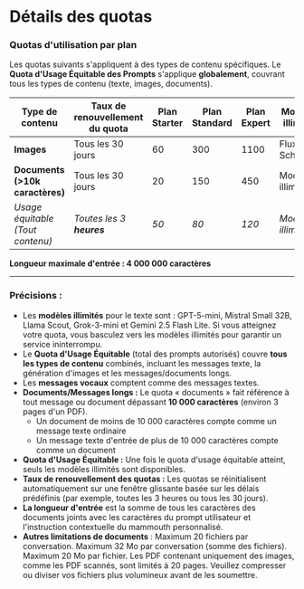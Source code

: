 # Détails des quotas

### **Quotas d'utilisation par plan**

Les quotas suivants s'appliquent à des types de contenu spécifiques. Le **Quota d'Usage Équitable des Prompts** s'applique **globalement**, couvrant tous les types de contenu (texte, images, documents).

| Type de contenu | Taux de renouvellement du quota | Plan Starter  | Plan Standard | Plan Expert | Modèle illimité |
| --- | --- | --- | --- | --- | --- |
| **Images** | Tous les 30 jours | 60 | 300 | 1100 | Flux Schnell |
| **Documents (>10k caractères)** | Tous les 30 jours | 20 | 150 | 450 | Modèles illimités |
| *Usage équitable (Tout contenu)* | *Toutes les 3 **heures*** | *50* | *80* | *120* | *Modèles illimités* |

**Longueur maximale d'entrée : 4 000 000 caractères**

---

### **Précisions :**

- Les **modèles illimités** pour le texte sont : GPT-5-mini, Mistral Small 32B, Llama Scout, Grok-3-mini et Gemini 2.5 Flash Lite. Si vous atteignez votre quota, vous basculez vers les modèles illimités pour garantir un service ininterrompu.
- Le **Quota d'Usage Équitable** (total des prompts autorisés) couvre **tous les types de contenu** combinés, incluant les messages texte, la génération d'images et les messages/documents longs.
- Les **messages vocaux** comptent comme des messages textes.
- **Documents/Messages longs :** Le quota « documents » fait référence à tout message ou document dépassant **10 000 caractères** (environ 3 pages d'un PDF).
    - Un document de moins de 10 000 caractères compte comme un message texte ordinaire
    - Un message texte d'entrée de plus de 10 000 caractères compte comme un document
- **Quota d'Usage Équitable :** Une fois le quota d'usage équitable atteint, seuls les modèles illimités sont disponibles.
- **Taux de renouvellement des quotas :** Les quotas se réinitialisent automatiquement sur une fenêtre glissante basée sur les délais prédéfinis (par exemple, toutes les 3 heures ou tous les 30 jours).
- **La longueur d'entrée** est la somme de tous les caractères des documents joints avec les caractères du prompt utilisateur et l'instruction contextuelle du mammouth personnalisé.
- **Autres limitations de documents** : Maximum 20 fichiers par conversation. Maximum 32 Mo par conversation (somme des fichiers). Maximum 20 Mo par fichier. Les PDF contenant uniquement des images, comme les PDF scannés, sont limités à 20 pages. Veuillez compresser ou diviser vos fichiers plus volumineux avant de les soumettre.